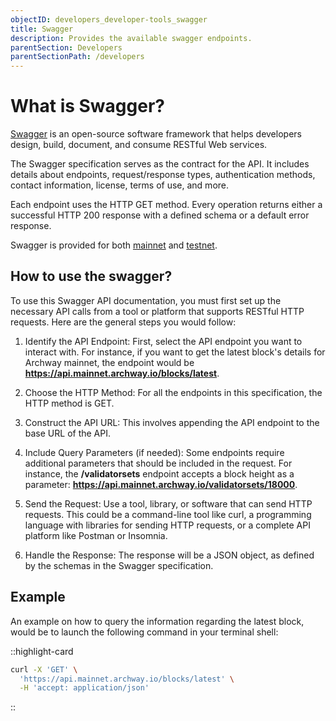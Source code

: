 ```yaml
---
objectID: developers_developer-tools_swagger
title: Swagger
description: Provides the available swagger endpoints.
parentSection: Developers
parentSectionPath: /developers
---
```


# What is Swagger?

<a href="https://swagger.io/tools/open-source/" target="_blank" >Swagger</a> is an open-source software framework that helps developers design, build, document, and consume RESTful Web services.


The Swagger specification serves as the contract for the API. It includes details about endpoints, request/response types, authentication methods, contact information, license, terms of use, and more.

Each endpoint uses the HTTP GET method. Every operation returns either a successful HTTP 200 response with a defined schema or a default error response.

Swagger is provided for both <a href="https://api.mainnet.archway.io" target="_blank" >mainnet</a> and <a href="https://api.constantine.archway.io" target="_blank" >testnet</a>.




## How to use the swagger?

To use this Swagger API documentation, you must first set up the necessary API calls from a tool or platform that supports RESTful HTTP requests. Here are the general steps you would follow:

1) Identify the API Endpoint: First, select the API endpoint you want to interact with. For instance, if you want to get the latest block's details for Archway mainnet, the endpoint would be **https://api.mainnet.archway.io/blocks/latest**.

2) Choose the HTTP Method: For all the endpoints in this specification, the HTTP method is GET.

3) Construct the API URL: This involves appending the API endpoint to the base URL of the API.

4) Include Query Parameters (if needed): Some endpoints require additional parameters that should be included in the request. For instance, the **/validatorsets** endpoint accepts a block height as a parameter: **https://api.mainnet.archway.io/validatorsets/18000**.

5) Send the Request: Use a tool, library, or software that can send HTTP requests. This could be a command-line tool like curl, a programming language with libraries for sending HTTP requests, or a complete API platform like Postman or Insomnia.

6) Handle the Response: The response will be a JSON object, as defined by the schemas in the Swagger specification. 


## Example

An example on how to query the information regarding the latest block, would be to launch the following command in your terminal shell:

::highlight-card

```bash
curl -X 'GET' \
  'https://api.mainnet.archway.io/blocks/latest' \
  -H 'accept: application/json'
```

::
